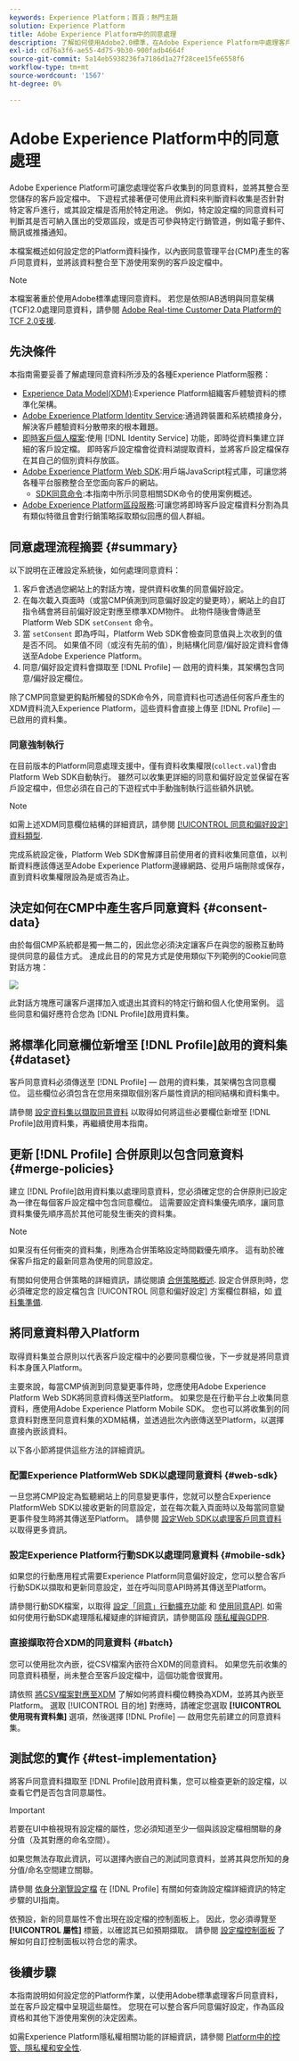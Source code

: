 ```yaml
---
keywords: Experience Platform；首頁；熱門主題
solution: Experience Platform
title: Adobe Experience Platform中的同意處理
description: 了解如何使用Adobe2.0標準，在Adobe Experience Platform中處理客戶同意訊號。
exl-id: cd76a3f6-ae55-4d75-9b30-900fadb4664f
source-git-commit: 5a14eb5938236fa7186d1a27f28cee15fe6558f6
workflow-type: tm+mt
source-wordcount: '1567'
ht-degree: 0%

---
```


# Adobe Experience Platform中的同意處理

Adobe Experience Platform可讓您處理從客戶收集到的同意資料，並將其整合至您儲存的客戶設定檔中。 下遊程式接著便可使用此資料來判斷資料收集是否針對特定客戶進行，或其設定檔是否用於特定用途。 例如，特定設定檔的同意資料可判斷其是否可納入匯出的受眾區段，或是否可參與特定行銷管道，例如電子郵件、簡訊或推播通知。

本檔案概述如何設定您的Platform資料操作，以內嵌同意管理平台(CMP)產生的客戶同意資料，並將該資料整合至下游使用案例的客戶設定檔中。

>[!NOTE]
>
>本檔案著重於使用Adobe標準處理同意資料。 若您是依照IAB透明與同意架構(TCF)2.0處理同意資料，請參閱 [Adobe Real-time Customer Data Platform的TCF 2.0支援](../iab/overview.md).

## 先決條件

本指南需要妥善了解處理同意資料所涉及的各種Experience Platform服務：

* [Experience Data Model(XDM)](../../../../xdm/home.md):Experience Platform組織客戶體驗資料的標準化架構。
* [Adobe Experience Platform Identity Service](../../../../identity-service/home.md):通過跨裝置和系統橋接身分，解決客戶體驗資料分散帶來的根本難題。
* [即時客戶個人檔案](../../../../profile/home.md):使用 [!DNL Identity Service] 功能，即時從資料集建立詳細的客戶設定檔。 即時客戶設定檔會從資料湖提取資料，並將客戶設定檔保存在其自己的個別資料存放區。
* [Adobe Experience Platform Web SDK](../../../../edge/home.md):用戶端JavaScript程式庫，可讓您將各種平台服務整合至您面向客戶的網站。
   * [SDK同意命令](../../../../edge/consent/supporting-consent.md):本指南中所示同意相關SDK命令的使用案例概述。
* [Adobe Experience Platform區段服務](../../../../segmentation/home.md):可讓您將即時客戶設定檔資料分割為具有類似特徵且會對行銷策略採取類似回應的個人群組。

## 同意處理流程摘要 {#summary}

以下說明在正確設定系統後，如何處理同意資料：

1. 客戶會透過您網站上的對話方塊，提供資料收集的同意偏好設定。
1. 在每次載入頁面時（或當CMP偵測到同意偏好設定的變更時），網站上的自訂指令碼會將目前偏好設定對應至標準XDM物件。 此物件隨後會傳遞至Platform Web SDK `setConsent` 命令。
1. 當 `setConsent` 即為呼叫，Platform Web SDK會檢查同意值與上次收到的值是否不同。 如果值不同（或沒有先前的值），則結構化同意/偏好設定資料會傳送至Adobe Experience Platform。
1. 同意/偏好設定資料會擷取至 [!DNL Profile] — 啟用的資料集，其架構包含同意/偏好設定欄位。

除了CMP同意變更鈎點所觸發的SDK命令外，同意資料也可透過任何客戶產生的XDM資料流入Experience Platform，這些資料會直接上傳至 [!DNL Profile] — 已啟用的資料集。

### 同意強制執行

在目前版本的Platform同意處理支援中，僅有資料收集權限(`collect.val`)會由Platform Web SDK自動執行。 雖然可以收集更詳細的同意和偏好設定並保留在客戶設定檔中，但您必須在自己的下遊程式中手動強制執行這些額外訊號。

>[!NOTE]
>
>如需上述XDM同意欄位結構的詳細資訊，請參閱 [[!UICONTROL 同意和偏好設定] 資料類型](../../../../xdm/data-types/consents.md).

完成系統設定後，Platform Web SDK會解譯目前使用者的資料收集同意值，以判斷資料應該傳送至Adobe Experience Platform邊緣網路、從用戶端刪除或保存，直到資料收集權限設為是或否為止。

## 決定如何在CMP中產生客戶同意資料 {#consent-data}

由於每個CMP系統都是獨一無二的，因此您必須決定讓客戶在與您的服務互動時提供同意的最佳方式。 達成此目的的常見方式是使用類似下列範例的Cookie同意對話方塊：

![](../../../images/governance-privacy-security/consent/adobe/overview/consent-dialog.png)

此對話方塊應可讓客戶選擇加入或退出其資料的特定行銷和個人化使用案例。 這些同意和偏好應符合您為 [!DNL Profile]啟用資料集。

## 將標準化同意欄位新增至 [!DNL Profile]啟用的資料集 {#dataset}

客戶同意資料必須傳送至 [!DNL Profile] — 啟用的資料集，其架構包含同意欄位。 這些欄位必須包含在您用來擷取個別客戶屬性資訊的相同結構和資料集中。

請參閱 [設定資料集以擷取同意資料](./dataset.md) 以取得如何將這些必要欄位新增至 [!DNL Profile]啟用資料集，再繼續使用本指南。

## 更新 [!DNL Profile] 合併原則以包含同意資料 {#merge-policies}

建立 [!DNL Profile]啟用資料集以處理同意資料，您必須確定您的合併原則已設定為一律在每個客戶設定檔中包含同意欄位。 這需要設定資料集優先順序，讓同意資料集優先順序高於其他可能發生衝突的資料集。

>[!NOTE]
>
>如果沒有任何衝突的資料集，則應為合併策略設定時間戳優先順序。 這有助於確保客戶指定的最新同意為使用的同意設定。

有關如何使用合併策略的詳細資訊，請從閱讀 [合併策略概述](../../../../profile/merge-policies/overview.md). 設定合併原則時，您必須確定您的設定檔包含 [!UICONTROL 同意和偏好設定] 方案欄位群組，如 [資料集準備](./dataset.md).

## 將同意資料帶入Platform

取得資料集並合原則以代表客戶設定檔中的必要同意欄位後，下一步就是將同意資料本身匯入Platform。

主要來說，每當CMP偵測到同意變更事件時，您應使用Adobe Experience Platform Web SDK將同意資料傳送至Platform。 如果您是在行動平台上收集同意資料，應使用Adobe Experience Platform Mobile SDK。 您也可以將收集到的同意資料對應至同意資料集的XDM結構，並透過批次內嵌傳送至Platform，以選擇直接內嵌該資料。

以下各小節將提供這些方法的詳細資訊。

### 配置Experience PlatformWeb SDK以處理同意資料 {#web-sdk}

一旦您將CMP設定為監聽網站上的同意變更事件，您就可以整合Experience PlatformWeb SDK以接收更新的同意設定，並在每次載入頁面時以及每當同意變更事件發生時將其傳送至Platform。 請參閱 [設定Web SDK以處理客戶同意資料](../sdk.md) 以取得更多資訊。

### 設定Experience Platform行動SDK以處理同意資料 {#mobile-sdk}

如果您的行動應用程式需要Experience Platform同意偏好設定，您可以整合客戶行動SDK以擷取和更新同意設定，並在呼叫同意API時將其傳送至Platform。

請參閱行動SDK檔案，以取得 [設定「同意」行動擴充功能](https://aep-sdks.gitbook.io/docs/foundation-extensions/consent-for-edge-network) 和 [使用同意API](https://aep-sdks.gitbook.io/docs/foundation-extensions/consent-for-edge-network/api-reference). 如需如何使用行動SDK處理隱私權疑慮的詳細資訊，請參閱區段 [隱私權與GDPR](https://aep-sdks.gitbook.io/docs/resources/privacy-and-gdpr).

### 直接擷取符合XDM的同意資料 {#batch}

您可以使用批次內嵌，從CSV檔案內嵌符合XDM的同意資料。 如果您先前收集的同意資料積壓，尚未整合至客戶設定檔中，這個功能會很實用。

請依照 [將CSV檔案對應至XDM](../../../../ingestion/tutorials/map-csv/overview.md) 了解如何將資料欄位轉換為XDM，並將其內嵌至Platform。 選取 [!UICONTROL 目的地] 對應時，請確定您選取 **[!UICONTROL 使用現有資料集]** 選項，然後選擇 [!DNL Profile] — 啟用您先前建立的同意資料集。

## 測試您的實作 {#test-implementation}

將客戶同意資料擷取至 [!DNL Profile]啟用資料集，您可以檢查更新的設定檔，以查看它們是否包含同意屬性。

>[!IMPORTANT]
>
>若要在UI中檢視現有設定檔的屬性，您必須知道至少一個與該設定檔相關聯的身分值（及其對應的命名空間）。
>
>如果您無法存取此資訊，可以選擇內嵌自己的測試同意資料，並將其與您所知的身分值/命名空間建立關聯。

請參閱 [依身分瀏覽設定檔](../../../../profile/ui/user-guide.md#browse) 在 [!DNL Profile] 有關如何查詢設定檔詳細資訊的特定步驟的UI指南。

依預設，新的同意屬性不會出現在設定檔的控制面板上。 因此，您必須導覽至 **[!UICONTROL 屬性]** 標籤，以確認其已如預期擷取。 請參閱 [設定檔控制面板](../../../../profile/ui/profile-dashboard.md) 了解如何自訂控制面板以符合您的需求。

<!-- (To be included once CJM is GA)
## Handling consent in Customer Journey Management

If you are using Customer Journey Management, after confirming that your profiles and segments contain consent data, you can start honoring customer [marketing preferences](../../../../xdm/data-types/consents.md#marketing) when pulling segments from Platform. Specifically, profiles who have opted out of the email marketing preference should not be included in segments that are targeted for email campaigns.

Customer Journey Management can also send consent-change signals back to Platform. When a customer selects an "unsubscribe" link in an email message, the updated consent preference is sent to Platform and the appropriate profile attributes are updated accordingly.
-->

## 後續步驟

本指南說明如何設定您的Platform作業，以使用Adobe標準處理客戶同意資料，並在客戶設定檔中呈現這些屬性。 您現在可以整合客戶同意偏好設定，作為區段資格和其他下游使用案例的決定因素。

如需Experience Platform隱私權相關功能的詳細資訊，請參閱 [Platform中的控管、隱私權和安全性](../../overview.md).
